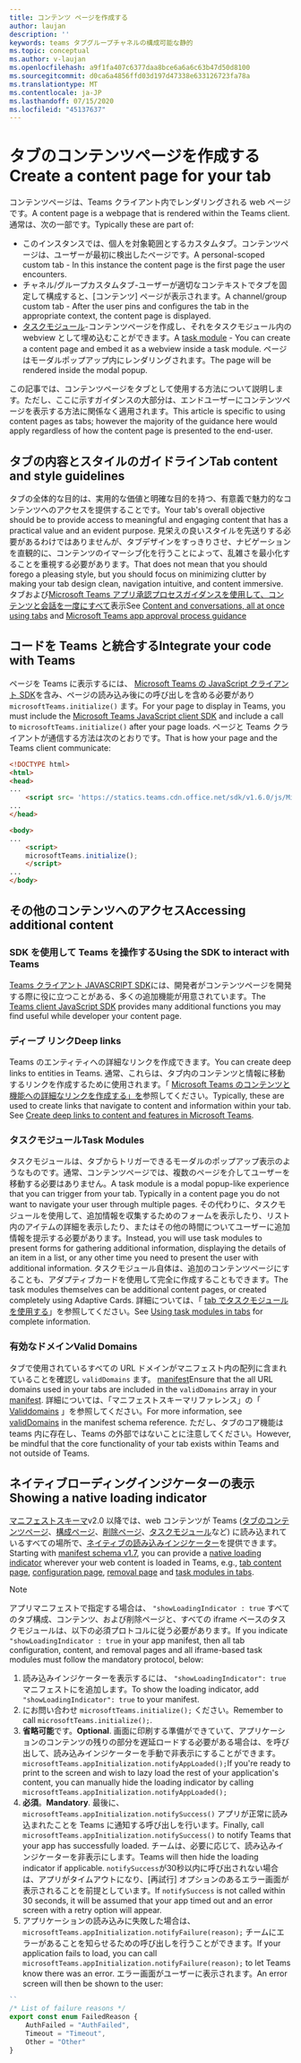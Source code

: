 ```yaml
---
title: コンテンツ ページを作成する
author: laujan
description: ''
keywords: teams タブグループチャネルの構成可能な静的
ms.topic: conceptual
ms.author: v-laujan
ms.openlocfilehash: a9f1fa407c6377daa8bce6a6a6c63b47d50d8100
ms.sourcegitcommit: d0ca6a4856ffd03d197d47338e633126723fa78a
ms.translationtype: MT
ms.contentlocale: ja-JP
ms.lasthandoff: 07/15/2020
ms.locfileid: "45137637"
---
```

# <a name="create-a-content-page-for-your-tab"></a><span data-ttu-id="21024-103">タブのコンテンツページを作成する</span><span class="sxs-lookup"><span data-stu-id="21024-103">Create a content page for your tab</span></span>

<span data-ttu-id="21024-104">コンテンツページは、Teams クライアント内でレンダリングされる web ページです。</span><span class="sxs-lookup"><span data-stu-id="21024-104">A content page is a webpage that is rendered within the Teams client.</span></span> <span data-ttu-id="21024-105">通常は、次の一部です。</span><span class="sxs-lookup"><span data-stu-id="21024-105">Typically these are part of:</span></span>

* <span data-ttu-id="21024-106">このインスタンスでは、個人を対象範囲とするカスタムタブ。コンテンツページは、ユーザーが最初に検出したページです。</span><span class="sxs-lookup"><span data-stu-id="21024-106">A personal-scoped custom tab - In this instance the content page is the first page the user encounters.</span></span>
* <span data-ttu-id="21024-107">チャネル/グループカスタムタブ-ユーザーが適切なコンテキストでタブを固定して構成すると、[コンテンツ] ページが表示されます。</span><span class="sxs-lookup"><span data-stu-id="21024-107">A channel/group custom tab - After the user pins and configures the tab in the appropriate context, the content page is displayed.</span></span>
* <span data-ttu-id="21024-108">[タスクモジュール](~/task-modules-and-cards/what-are-task-modules.md)-コンテンツページを作成し、それをタスクモジュール内の webview として埋め込むことができます。</span><span class="sxs-lookup"><span data-stu-id="21024-108">A [task module](~/task-modules-and-cards/what-are-task-modules.md) - You can create a content page and embed it as a webview inside a task module.</span></span> <span data-ttu-id="21024-109">ページはモーダルポップアップ内にレンダリングされます。</span><span class="sxs-lookup"><span data-stu-id="21024-109">The page will be rendered inside the modal popup.</span></span>

<span data-ttu-id="21024-110">この記事では、コンテンツページをタブとして使用する方法について説明します。ただし、ここに示すガイダンスの大部分は、エンドユーザーにコンテンツページを表示する方法に関係なく適用されます。</span><span class="sxs-lookup"><span data-stu-id="21024-110">This article is specific to using content pages as tabs; however the majority of the guidance here would apply regardless of how the content page is presented to the end-user.</span></span>

## <a name="tab-content-and-style-guidelines"></a><span data-ttu-id="21024-111">タブの内容とスタイルのガイドライン</span><span class="sxs-lookup"><span data-stu-id="21024-111">Tab content and style guidelines</span></span>

<span data-ttu-id="21024-112">タブの全体的な目的は、実用的な価値と明確な目的を持つ、有意義で魅力的なコンテンツへのアクセスを提供することです。</span><span class="sxs-lookup"><span data-stu-id="21024-112">Your tab's overall objective should be to provide access to meaningful and engaging content that has a practical value and an evident purpose.</span></span> <span data-ttu-id="21024-113">見栄えの良いスタイルを先送りする必要があるわけではありませんが、タブデザインをすっきりさせ、ナビゲーションを直観的に、コンテンツのイマーシブ化を行うことによって、乱雑さを最小化することを重視する必要があります。</span><span class="sxs-lookup"><span data-stu-id="21024-113">That does not mean that you should forego a pleasing style, but you should focus on minimizing clutter by making your tab design clean, navigation intuitive, and content immersive.</span></span> <span data-ttu-id="21024-114">タブおよび[Microsoft Teams アプリ承認プロセスガイダンス](~/concepts/deploy-and-publish/appsource/prepare/frequently-failed-cases.md)[を使用して、コンテンツと会話を一度にすべて](~/tabs/design/tabs.md)表示</span><span class="sxs-lookup"><span data-stu-id="21024-114">See [Content and conversations, all at once using tabs](~/tabs/design/tabs.md) and [Microsoft Teams app approval process guidance](~/concepts/deploy-and-publish/appsource/prepare/frequently-failed-cases.md)</span></span>

## <a name="integrate-your-code-with-teams"></a><span data-ttu-id="21024-115">コードを Teams と統合する</span><span class="sxs-lookup"><span data-stu-id="21024-115">Integrate your code with Teams</span></span>

<span data-ttu-id="21024-116">ページを Teams に表示するには、 [Microsoft Teams の JavaScript クライアント SDK](/javascript/api/overview/msteams-client?view=msteams-client-js-latest)を含み、ページの読み込み後にの呼び出しを含める必要があり `microsoftTeams.initialize()` ます。</span><span class="sxs-lookup"><span data-stu-id="21024-116">For your page to display in Teams, you must include the [Microsoft Teams JavaScript client SDK](/javascript/api/overview/msteams-client?view=msteams-client-js-latest) and include a call to `microsoftTeams.initialize()` after your page loads.</span></span> <span data-ttu-id="21024-117">ページと Teams クライアントが通信する方法は次のとおりです。</span><span class="sxs-lookup"><span data-stu-id="21024-117">That is how your page and the Teams client communicate:</span></span>

```html
<!DOCTYPE html>
<html>
<head>
...
    <script src= 'https://statics.teams.cdn.office.net/sdk/v1.6.0/js/MicrosoftTeams.min.js'></script>
...
</head>

<body>
...
    <script>
    microsoftTeams.initialize();
    </script>
...
</body>
```

## <a name="accessing-additional-content"></a><span data-ttu-id="21024-118">その他のコンテンツへのアクセス</span><span class="sxs-lookup"><span data-stu-id="21024-118">Accessing additional content</span></span>

### <a name="using-the-sdk-to-interact-with-teams"></a><span data-ttu-id="21024-119">SDK を使用して Teams を操作する</span><span class="sxs-lookup"><span data-stu-id="21024-119">Using the SDK to interact with Teams</span></span>

<span data-ttu-id="21024-120">[Teams クライアント JAVASCRIPT SDK](~/tabs/how-to/using-teams-client-sdk.md)には、開発者がコンテンツページを開発する際に役に立つことがある、多くの追加機能が用意されています。</span><span class="sxs-lookup"><span data-stu-id="21024-120">The [Teams client JavaScript SDK](~/tabs/how-to/using-teams-client-sdk.md) provides many additional functions you may find useful while developer your content page.</span></span>

### <a name="deep-links"></a><span data-ttu-id="21024-121">ディープ リンク</span><span class="sxs-lookup"><span data-stu-id="21024-121">Deep links</span></span>

<span data-ttu-id="21024-122">Teams のエンティティへの詳細なリンクを作成できます。</span><span class="sxs-lookup"><span data-stu-id="21024-122">You can create deep links to entities in Teams.</span></span> <span data-ttu-id="21024-123">通常、これらは、タブ内のコンテンツと情報に移動するリンクを作成するために使用されます。「 [Microsoft Teams のコンテンツと機能への詳細なリンクを作成する」を](~/concepts/build-and-test/deep-links.md)参照してください。</span><span class="sxs-lookup"><span data-stu-id="21024-123">Typically, these are used to create links that navigate to content and information within your tab. See [Create deep links to content and features in Microsoft Teams](~/concepts/build-and-test/deep-links.md).</span></span>

### <a name="task-modules"></a><span data-ttu-id="21024-124">タスクモジュール</span><span class="sxs-lookup"><span data-stu-id="21024-124">Task Modules</span></span>

<span data-ttu-id="21024-125">タスクモジュールは、タブからトリガーできるモーダルのポップアップ表示のようなものです。通常、コンテンツページでは、複数のページを介してユーザーを移動する必要はありません。</span><span class="sxs-lookup"><span data-stu-id="21024-125">A task module is a modal popup-like experience that you can trigger from your tab. Typically in a content page you do not want to navigate your user through multiple pages.</span></span> <span data-ttu-id="21024-126">その代わりに、タスクモジュールを使用して、追加情報を収集するためのフォームを表示したり、リスト内のアイテムの詳細を表示したり、またはその他の時間についてユーザーに追加情報を提示する必要があります。</span><span class="sxs-lookup"><span data-stu-id="21024-126">Instead, you will use task modules to present forms for gathering additional information, displaying the details of an item in a list, or any other time you need to present the user with additional information.</span></span> <span data-ttu-id="21024-127">タスクモジュール自体は、追加のコンテンツページにすることも、アダプティブカードを使用して完全に作成することもできます。</span><span class="sxs-lookup"><span data-stu-id="21024-127">The task modules themselves can be additional content pages, or created completely using Adaptive Cards.</span></span> <span data-ttu-id="21024-128">詳細については、「 [tab でタスクモジュールを使用する](~/task-modules-and-cards/task-modules/task-modules-tabs.md)」を参照してください。</span><span class="sxs-lookup"><span data-stu-id="21024-128">See [Using task modules in tabs](~/task-modules-and-cards/task-modules/task-modules-tabs.md) for complete information.</span></span>

### <a name="valid-domains"></a><span data-ttu-id="21024-129">有効なドメイン</span><span class="sxs-lookup"><span data-stu-id="21024-129">Valid Domains</span></span>

<span data-ttu-id="21024-130">タブで使用されているすべての URL ドメインがマニフェスト内の配列に含まれていることを確認し `validDomains` ます。 [manifest](~/concepts/build-and-test/apps-package.md)</span><span class="sxs-lookup"><span data-stu-id="21024-130">Ensure that the all URL domains used in your tabs are included in the `validDomains` array in your [manifest](~/concepts/build-and-test/apps-package.md).</span></span> <span data-ttu-id="21024-131">詳細については、「マニフェストスキーマリファレンス」の「 [Validdomains](~/resources/schema/manifest-schema.md#validdomains) 」を参照してください。</span><span class="sxs-lookup"><span data-stu-id="21024-131">For more information, see [validDomains](~/resources/schema/manifest-schema.md#validdomains) in the manifest schema reference.</span></span> <span data-ttu-id="21024-132">ただし、タブのコア機能は teams 内に存在し、Teams の外部ではないことに注意してください。</span><span class="sxs-lookup"><span data-stu-id="21024-132">However, be mindful that the core functionality of your tab exists within Teams and not outside of Teams.</span></span>

## <a name="showing-a-native-loading-indicator"></a><span data-ttu-id="21024-133">ネイティブローディングインジケーターの表示</span><span class="sxs-lookup"><span data-stu-id="21024-133">Showing a native loading indicator</span></span>

<span data-ttu-id="21024-134">[マニフェストスキーマ](../../../resources/schema/manifest-schema.md)v2.0 以降では、web コンテンツが Teams ([タブのコンテンツページ](#integrate-your-code-with-teams)、[構成ページ](configuration-page.md)、[削除ページ](removal-page.md)、[タスクモジュール](../../../task-modules-and-cards/task-modules/task-modules-tabs.md)など) に読み込まれているすべての場所で、[ネイティブの読み込みインジケーター](../../../resources/schema/manifest-schema.md#showloadingindicator)を提供できます。</span><span class="sxs-lookup"><span data-stu-id="21024-134">Starting with [manifest schema v1.7](../../../resources/schema/manifest-schema.md), you can provide a [native loading indicator](../../../resources/schema/manifest-schema.md#showloadingindicator) wherever your web content is loaded in Teams, e.g., [tab content page](#integrate-your-code-with-teams), [configuration page](configuration-page.md), [removal page](removal-page.md) and [task modules in tabs](../../../task-modules-and-cards/task-modules/task-modules-tabs.md).</span></span>

> [!NOTE]
> <span data-ttu-id="21024-135">アプリマニフェストで指定する場合は、 `"showLoadingIndicator : true` すべてのタブ構成、コンテンツ、および削除ページと、すべての iframe ベースのタスクモジュールは、以下の必須プロトコルに従う必要があります。</span><span class="sxs-lookup"><span data-stu-id="21024-135">If you indicate  `"showLoadingIndicator : true`  in your app manifest, then all tab configuration, content, and removal pages and all iframe-based task modules must follow the mandatory protocol, below:</span></span>

1. <span data-ttu-id="21024-136">読み込みインジケーターを表示するには、 `"showLoadingIndicator": true` マニフェストにを追加します。</span><span class="sxs-lookup"><span data-stu-id="21024-136">To show the loading indicator, add `"showLoadingIndicator": true` to your manifest.</span></span> 
2. <span data-ttu-id="21024-137">にお問い合わせ `microsoftTeams.initialize();` ください。</span><span class="sxs-lookup"><span data-stu-id="21024-137">Remember to call `microsoftTeams.initialize();`.</span></span>
3. <span data-ttu-id="21024-138">**省略可能**です。</span><span class="sxs-lookup"><span data-stu-id="21024-138">**Optional**.</span></span> <span data-ttu-id="21024-139">画面に印刷する準備ができていて、アプリケーションのコンテンツの残りの部分を遅延ロードする必要がある場合は、を呼び出して、読み込みインジケーターを手動で非表示にすることができます。`microsoftTeams.appInitialization.notifyAppLoaded();`</span><span class="sxs-lookup"><span data-stu-id="21024-139">If you're ready to print to the screen and wish to lazy load the rest of your application's content, you can manually hide the loading indicator by calling `microsoftTeams.appInitialization.notifyAppLoaded();`</span></span>
4. <span data-ttu-id="21024-140">**必須**。</span><span class="sxs-lookup"><span data-stu-id="21024-140">**Mandatory**.</span></span> <span data-ttu-id="21024-141">最後に、 `microsoftTeams.appInitialization.notifySuccess()` アプリが正常に読み込まれたことを Teams に通知する呼び出しを行います。</span><span class="sxs-lookup"><span data-stu-id="21024-141">Finally, call `microsoftTeams.appInitialization.notifySuccess()` to notify Teams that your app has successfully loaded.</span></span> <span data-ttu-id="21024-142">チームは、必要に応じて、読み込みインジケーターを非表示にします。</span><span class="sxs-lookup"><span data-stu-id="21024-142">Teams will then hide the loading indicator if applicable.</span></span> <span data-ttu-id="21024-143">`notifySuccess`が30秒以内に呼び出されない場合は、アプリがタイムアウトになり、[再試行] オプションのあるエラー画面が表示されることを前提としています。</span><span class="sxs-lookup"><span data-stu-id="21024-143">If  `notifySuccess`  is not called within 30 seconds, it will be assumed that your app timed out and an error screen with a retry option will appear.</span></span>
5. <span data-ttu-id="21024-144">アプリケーションの読み込みに失敗した場合は、 `microsoftTeams.appInitialization.notifyFailure(reason);` チームにエラーがあることを知らせるための呼び出しを行うことができます。</span><span class="sxs-lookup"><span data-stu-id="21024-144">If your application fails to load, you can call `microsoftTeams.appInitialization.notifyFailure(reason);` to let Teams know there was an error.</span></span> <span data-ttu-id="21024-145">エラー画面がユーザーに表示されます。</span><span class="sxs-lookup"><span data-stu-id="21024-145">An error screen will then be shown to the user:</span></span>

```typescript
``
/* List of failure reasons */
export const enum FailedReason {
    AuthFailed = "AuthFailed",
    Timeout = "Timeout",
    Other = "Other"
}
```
>